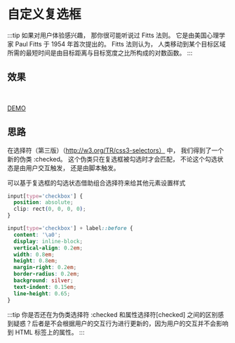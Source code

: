 # 自定义复选框

:::tip
如果对用户体验感兴趣， 那你很可能听说过 Fitts 法则。 它是由美国心理学家 Paul Fitts 于 1954 年首次提出的。 Fitts 法则认为， 人类移动到某个目标区域所需的最短时间是由目标距离与目标宽度之比所构成的对数函数。
:::

## 效果

<br>
<experience-3></experience-3>

[DEMO](http://dabblet.com/gist/e269f10328615254e29e)

## 思路

在选择符（第三版）（http://w3.org/TR/css3-selectors） 中， 我们得到了一个新的伪类 :checked。 这个伪类只在复选框被勾选时才会匹配， 不论这个勾选状态是由用户交互触发， 还是由脚本触发。

可以基于复选框的勾选状态借助组合选择符来给其他元素设置样式

```css
input[type='checkbox'] {
  position: absolute;
  clip: rect(0, 0, 0, 0);
}

input[type='checkbox'] + label::before {
  content: '\a0';
  display: inline-block;
  vertical-align: 0.2em;
  width: 0.8em;
  height: 0.8em;
  margin-right: 0.2em;
  border-radius: 0.2em;
  background: silver;
  text-indent: 0.15em;
  line-height: 0.65;
}
```

:::tip
你是否还在为伪类选择符 :checked 和属性选择符[checked] 之间的区别感到疑惑？后者是不会根据用户的交互行为进行更新的，因为用户的交互并不会影响到 HTML 标签上的属性。
:::
